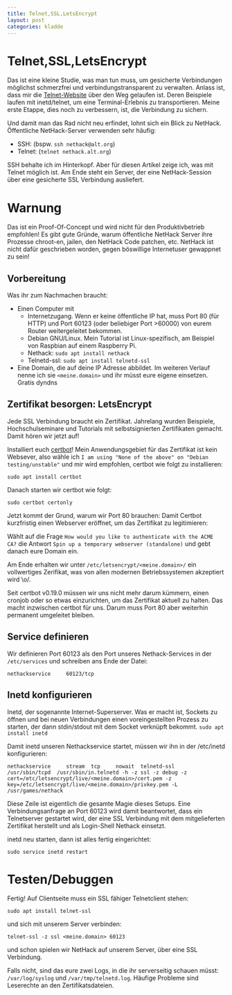 ```yaml
---
title: Telnet,SSL,LetsEncrypt
layout: post
categories: kladde
---
```


# Telnet,SSL,LetsEncrypt

Das ist eine kleine Studie, was man tun muss, um gesicherte Verbindungen möglichst schmerzfrei und verbindungstransparent zu verwalten.
Anlass ist, dass mir die [Telnet-Website](https://gitlab.com/mb/telnet-site) über den Weg gelaufen ist. Deren Beispiele laufen mit inetd/telnet, um
eine Terminal-Erlebnis zu transportieren. Meine erste Etappe, dies noch zu verbessern, ist, die Verbindung zu sichern.

Und damit man das Rad nicht neu erfindet, lohnt sich ein Blick zu NetHack. Öffentliche NetHack-Server verwenden sehr häufig:
* SSH: (bspw. `ssh nethack@alt.org`)
* Telnet: (`telnet nethack.alt.org`)

SSH behalte ich im Hinterkopf. Aber für diesen Artikel zeige ich, was mit Telnet möglich ist. Am Ende steht ein Server, der
eine NetHack-Session über eine gesicherte SSL Verbindung ausliefert.

# Warnung
Das ist ein Proof-Of-Concept und wird nicht für den Produktivbetrieb empfohlen! Es gibt gute Gründe, warum öffentliche NetHack Server ihre Prozesse chroot-en, jailen, den NetHack Code patchen, etc. NetHack ist nicht dafür geschrieben worden, gegen böswillige Internetuser gewappnet zu sein!

## Vorbereitung
Was ihr zum Nachmachen braucht:
* Einen Computer mit 
    * Internetzugang. Wenn er keine öffentliche IP hat, muss Port 80 (für HTTP) und Port 60123 (oder beliebiger Port >60000) von eurem Router weitergeleitet bekommen.
    * Debian GNU/Linux. Mein Tutorial ist Linux-spezifisch, am Beispiel von Raspbian auf einem Raspberry Pi.
    * Nethack: `sudo apt install nethack`
    * Telnetd-ssl: `sudo apt install telnetd-ssl`
* Eine Domain, die auf deine IP Adresse abbildet. Im weiteren Verlauf nenne ich sie `<meine.domain>` und ihr müsst eure eigene einsetzen. Gratis dyndns

## Zertifikat besorgen: LetsEncrypt
Jede SSL Verbindung braucht ein Zertifikat. Jahrelang wurden Beispiele, Hochschulseminare und Tutorials mit selbstsignierten Zertifikaten gemacht. Damit hören wir jetzt auf!

Installiert euch [certbot](https://certbot.eff.org)! Mein Anwendungsgebiet für das Zertifikat ist kein Websever, also wähle ich
``I am using "None of the above" on "Debian testing/unstable"``
und mir wird empfohlen, certbot wie folgt zu installieren:

``sudo apt install certbot``

Danach starten wir certbot wie folgt:

``sudo certbot certonly``

Jetzt kommt der Grund, warum wir Port 80 brauchen: Damit Certbot kurzfristig einen Webserver eröffnet, um das Zertifikat zu legitimieren:

Wählt auf die Frage ``How would you like to authenticate with the ACME CA?`` die Antwort ``Spin up a temporary webserver (standalone)`` und gebt danach eure Domain ein.

Am Ende erhalten wir unter `/etc/letsencrypt/<meine.domain>/` ein vollwertiges Zerifikat, was von allen modernen Betriebssystemen akzeptiert wird \o/.

Seit certbot v0.19.0 müssen wir uns nicht mehr darum kümmern, einen cronjob oder so etwas einzurichten, um das Zertifikat aktuell zu halten. Das macht inzwischen certbot für uns. Darum muss Port 80 aber weiterhin permanent umgeleitet bleiben.

## Service definieren
Wir definieren Port 60123 als den Port unseres Nethack-Services in der `/etc/services` und schreiben ans Ende der Datei:

``nethackservice     60123/tcp``

## Inetd konfigurieren
Inetd, der sogenannte Internet-Superserver. Was er macht ist, Sockets zu öffnen und bei neuen Verbindungen einen voreingestellten Prozess
zu starten, der dann stdin/stdout mit dem Socket verknüpft bekommt.
`sudo apt install inetd`

Damit inetd unseren Nethackservice startet, müssen wir ihn in der /etc/inetd konfigurieren:

``nethackservice     stream  tcp     nowait  telnetd-ssl     /usr/sbin/tcpd  /usr/sbin/in.telnetd -h -z ssl -z debug -z cert=/etc/letsencrypt/live/<meine.domain>/cert.pem -z key=/etc/letsencrypt/live/<meine.domain>/privkey.pem -L /usr/games/nethack``

Diese Zeile ist eigentlich die gesamte Magie dieses Setups. Eine Verbindungsanfrage an Port 60123 wird damit beantwortet, dass ein Telnetserver gestartet wird, der eine SSL Verbindung mit dem mitgelieferten Zertifikat herstellt und als Login-Shell Nethack einsetzt.

inetd neu starten, dann ist alles fertig eingerichtet:

``sudo service inetd restart``

# Testen/Debuggen

Fertig! Auf Clientseite muss ein SSL fähiger Telnetclient stehen:

``sudo apt install telnet-ssl``

und sich mit unserem Server verbinden:

``telnet-ssl -z ssl <meine.domain> 60123``

und schon spielen wir NetHack auf unserem Server, über eine SSL Verbindung.

Falls nicht, sind das eure zwei Logs, in die ihr serverseitig schauen müsst: ``/var/log/syslog`` und ``/var/tmp/telnetd.log``. Häufige Probleme sind Leserechte an den Zertifikatsdateien.

